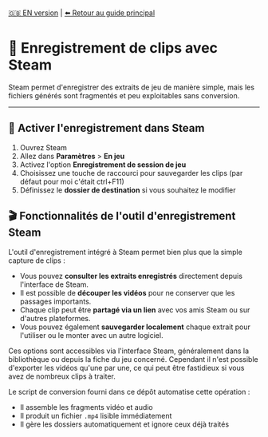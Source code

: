 [🇬🇧 EN version](steam_recording_EN.md) | [⬅️ Retour au guide principal](../README.md)

# 🎥 Enregistrement de clips avec Steam

Steam permet d'enregistrer des extraits de jeu de manière simple, mais les fichiers générés sont fragmentés et peu exploitables sans conversion.

---

## 🔧 Activer l'enregistrement dans Steam

1. Ouvrez Steam
2. Allez dans **Paramètres** > **En jeu**
3. Activez l'option **Enregistrement de session de jeu**
4. Choisissez une touche de raccourci pour sauvegarder les clips (par défaut pour moi c'était ctrl+F11)
5. Définissez le **dossier de destination** si vous souhaitez le modifier

## 🎬 Fonctionnalités de l'outil d'enregistrement Steam

L'outil d'enregistrement intégré à Steam permet bien plus que la simple capture de clips :

- Vous pouvez **consulter les extraits enregistrés** directement depuis l'interface de Steam.
- Il est possible de **découper les vidéos** pour ne conserver que les passages importants.
- Chaque clip peut être **partagé via un lien** avec vos amis Steam ou sur d'autres plateformes.
- Vous pouvez également **sauvegarder localement** chaque extrait pour l'utiliser ou le monter avec un autre logiciel.

Ces options sont accessibles via l'interface Steam, généralement dans la bibliothèque ou depuis la fiche du jeu concerné. Cependant il n'est possible d'exporter les vidéos qu'une par une, ce qui peut être fastidieux si vous avez de nombreux clips à traiter.

Le script de conversion fourni dans ce dépôt automatise cette opération :

- Il assemble les fragments vidéo et audio
- Il produit un fichier `.mp4` lisible immédiatement
- Il gère les dossiers automatiquement et ignore ceux déjà traités

